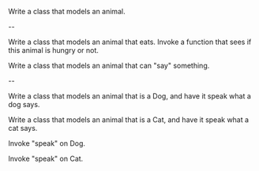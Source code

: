 Write a class that models an animal.

--

Write a class that models an animal that eats.  Invoke a function that sees if this animal is hungry or not.

Write a class that models an animal that can "say" something.

--

Write a class that models an animal that is a Dog, and have it speak what a dog says.

Write a class that models an animal that is a Cat, and have it speak what a cat says.

Invoke "speak" on Dog.

Invoke "speak" on Cat.

